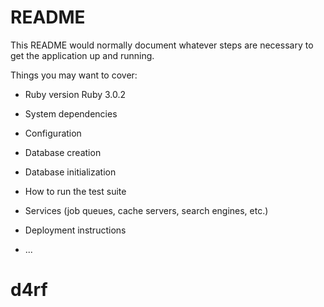 # README

This README would normally document whatever steps are necessary to get the
application up and running.

Things you may want to cover:

* Ruby version
  Ruby 3.0.2

* System dependencies

* Configuration

* Database creation

* Database initialization

* How to run the test suite

* Services (job queues, cache servers, search engines, etc.)

* Deployment instructions

* ...
# d4rf

